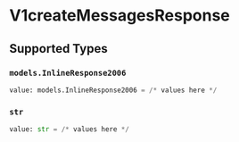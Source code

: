 # V1createMessagesResponse


## Supported Types

### `models.InlineResponse2006`

```python
value: models.InlineResponse2006 = /* values here */
```

### `str`

```python
value: str = /* values here */
```

